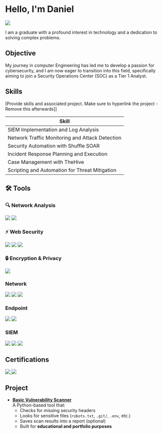 # Hello, I'm Daniel
<a href="https://www.linkedin.com/in/danielosiki/"><img src="https://img.shields.io/badge/-LinkedIn-0072b1?&style=for-the-badge&logo=linkedin&logoColor=white" /></a>

I am a graduate with a profound interest in technology and a dedication to solving complex problems.

## Objective

My journey in computer Engineering has led me to develop a passion for cybersecurity, and I am now eager to transition into this field, specifically aiming to join a Security Operations Center (SOC) as a Tier 1 Analyst.

## Skills
[Provide skills and associated project. Make sure to hyperlink the project - Remove this afterwards]]

| Skill                                         |
|-----------------------------------------------|
| SIEM Implementation and Log Analysis          |
| Network Traffic Monitoring and Attack Detection |
| Security Automation with Shuffle SOAR         |
| Incident Response Planning and Execution      |
| Case Management with TheHive                  |
| Scripting and Automation for Threat Mitigation |

## 🛠️ Tools

### 🔍 Network Analysis
<div>
  <img src="https://img.shields.io/badge/-Wireshark-1679A7?&style=for-the-badge&logo=Wireshark&logoColor=white" />
  <img src="https://img.shields.io/badge/-Nmap-004170?&style=for-the-badge&logoColor=white" />
</div>

### ⚡ Web Security
<div>
  <img src="https://img.shields.io/badge/-Burp_Suite-FF6633?&style=for-the-badge&logo=Burp-Suite&logoColor=white" />
  <img src="https://img.shields.io/badge/-Nikto-000000?&style=for-the-badge&logoColor=white" />
  <img src="https://img.shields.io/badge/-OWASP-000000?&style=for-the-badge&logo=owasp&logoColor=white" />
</div>

### 🔒 Encryption & Privacy
<div>
  <img src="https://img.shields.io/badge/-VeraCrypt-00BFFF?&style=for-the-badge&logoColor=white" />
</div>

### Network
<div>
    <img src="https://img.shields.io/badge/-Wireshark-1679A7?&style=for-the-badge&logo=Wireshark&logoColor=white" />
    <img src="https://img.shields.io/badge/-Suricata-EF3B2D?&style=for-the-badge&logo=Suricata&logoColor=white" />
    <img src="https://img.shields.io/badge/-Zeek-777BB4?&style=for-the-badge&logo=Zeek&logoColor=white" />
</div>

### Endpoint
<div>
    <img src="https://img.shields.io/badge/-Microsoft_Defender_for_Endpoint-00A4EF?&style=for-the-badge&logo=Microsoft&logoColor=white" />
    <img src="https://img.shields.io/badge/-Velociraptor-4B275F?&style=for-the-badge&logo=Velociraptor&logoColor=white" />
</div>

### SIEM
<div>
    <img src="https://img.shields.io/badge/-Microsoft_Sentinel-0078D4?&style=for-the-badge&logo=Microsoft&logoColor=white" />
    <img src="https://img.shields.io/badge/-Splunk-000000?&style=for-the-badge&logo=Splunk&logoColor=white" />
    <img src="https://img.shields.io/badge/-Elastic-005571?&style=for-the-badge&logo=Elastic&logoColor=white" />
</div>

## Certifications
<div>
  <a href="https://github.com/DanielXarvy/DanielXarvy/blob/main/Cyber_Defence_ToolBox.pdf" target="_blank">
    <img src="https://img.shields.io/badge/-Cyber%20Defence%20ToolBox-2E8B57?&style=for-the-badge&logo=shield&logoColor=white" />
  </a>

  <a href="https://github.com/DanielXarvy/DanielXarvy/blob/main/Cybersecurity_Fundamentals.pdf" target="_blank">
    <img src="https://img.shields.io/badge/-Cybersecurity%20Fundamentals-1E90FF?&style=for-the-badge&logo=shield&logoColor=white" />
  </a>
</div>

## Project
- [**Basic Vulnerability Scanner**](https://github.com/DanielXarvy/Basic-vuln-scanner)  
  A Python-based tool that:  
  - Checks for missing security headers  
  - Looks for sensitive files (`robots.txt`, `.git/`, `.env`, etc.)  
  - Saves scan results into a report (optional)  
  - Built for **educational and portfolio purposes**

